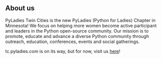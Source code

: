 ## About us

PyLadies Twin Cities is the new PyLadies (Python for Ladies) Chapter in Minnesota! We focus on helping more women become active participant and leaders in the Python open-source community. Our mission is to promote, educate and advance a diverse Python community through outreach, education, conferences, events and social gatherings.

tc.pyladies.com is on its way, but for now, visit us <a href="http://www.meetup.com/PyLadiesTC/" target="_blank">here</a>!
